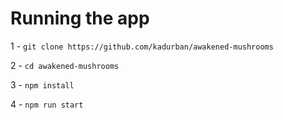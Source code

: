 # Running the app
1 - `git clone https://github.com/kadurban/awakened-mushrooms`

2 - `cd awakened-mushrooms`

3 - `npm install`

4 - `npm run start`